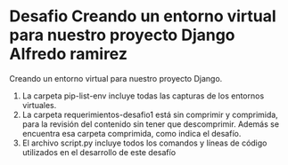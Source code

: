 # Desafio Creando un entorno virtual para nuestro proyecto Django Alfredo ramirez
Creando un entorno virtual para nuestro proyecto Django.

1) La carpeta pip-list-env incluye todas las capturas de los entornos virtuales.
2) La carpeta requerimientos-desafio1 está sin comprimir y comprimida, para la revisión del contenido sin tener que descomprimir.
    Además se encuentra esa carpeta comprimida, como indica el desafío.
3) El archivo script.py incluye todos los comandos y líneas de código utilizados en el desarrollo de este desafío
